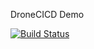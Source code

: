 DroneCICD Demo

[![Build Status](https://cloud.drone.io/api/badges/hisopfun/DroneCICD/status.svg?ref=refs/heads/master)](https://cloud.drone.io/hisopfun/DroneCICD)

